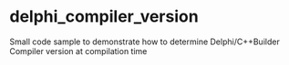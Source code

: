 delphi_compiler_version
=======================

Small code sample to demonstrate how to determine Delphi/C++Builder Compiler version at compilation time
